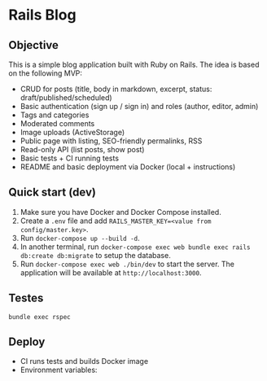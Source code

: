 # Rails Blog

## Objective
This is a simple blog application built with Ruby on Rails. The idea is based on the following MVP:

- CRUD for posts (title, body in markdown, excerpt, status: draft/published/scheduled)
- Basic authentication (sign up / sign in) and roles (author, editor, admin)
- Tags and categories
- Moderated comments
- Image uploads (ActiveStorage)
- Public page with listing, SEO-friendly permalinks, RSS
- Read-only API (list posts, show post)
- Basic tests + CI running tests
- README and basic deployment via Docker (local + instructions)

## Quick start (dev)
1. Make sure you have Docker and Docker Compose installed.
2. Create a `.env` file and add `RAILS_MASTER_KEY=<value from config/master.key>`.
3. Run `docker-compose up --build -d`.
4. In another terminal, run `docker-compose exec web bundle exec rails db:create db:migrate` to setup the database.
5. Run `docker-compose exec web ./bin/dev` to start the server. The application will be available at `http://localhost:3000`.

## Testes
`bundle exec rspec`

## Deploy
- CI runs tests and builds Docker image
- Environment variables:
